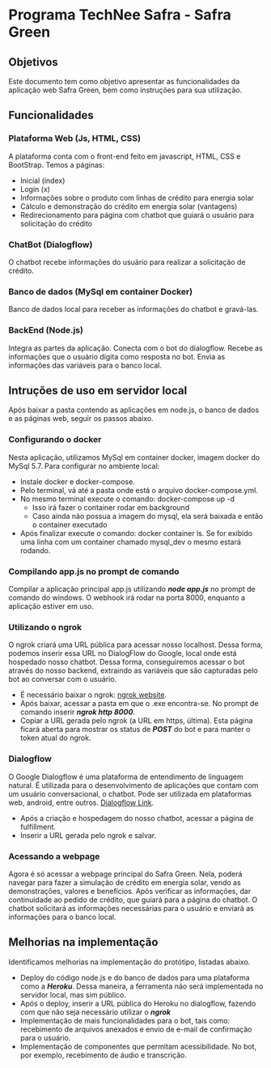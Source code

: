 # Programa TechNee Safra - Safra Green

## Objetivos
Este documento tem como objetivo apresentar as funcionalidades da aplicação web Safra Green, bem como instruções para sua utilização.

## Funcionalidades
### Plataforma Web (Js, HTML, CSS)
A plataforma conta com o front-end feito em javascript, HTML, CSS e BootStrap. Temos a páginas:
 * Inicial (index)
 * Login (x)
 * Informações sobre o produto com linhas de crédito para energia solar
 * Cálculo e demonstração do crédito em energia solar (vantagens)
 * Redirecionamento para página com chatbot que guiará o usuário para solicitação do crédito

### ChatBot (Dialogflow)
O chatbot recebe informações do usuário para realizar a solicitação de crédito.

### Banco de dados (MySql em container Docker)
Banco de dados local para receber as informações do chatbot e gravá-las.

### BackEnd (Node.js)
Integra as partes da aplicação. Conecta com o bot do dialogflow. Recebe as informações que o usuário digita como resposta no bot.
Envia as informações das variáveis para o banco local.

## Intruções de uso em servidor local
Após baixar a pasta contendo as aplicações em node.js, o banco de dados e as páginas web, seguir os passos abaixo.

### Configurando o docker
Nesta aplicação, utilizamos MySql em container docker, imagem docker do MySql 5.7. Para configurar no ambiente local:
* Instale docker e docker-compose.
* Pelo terminal, vá até a pasta onde está o arquivo docker-compose.yml.
* No mesmo terminal execute o comando: docker-compose up -d
  * Isso irá fazer o container rodar em background
  * Caso ainda não possua a imagem do mysql, ela será baixada e então o container executado
* Após finalizar execute o comando: docker container ls. Se for exibido uma linha com um container chamado mysql_dev o mesmo estará rodando.

### Compilando app.js no prompt de comando
Compilar a aplicação principal app.js utilizando ***node app.js*** no prompt de comando do windows. O webhook irá rodar na porta 8000, enquanto a aplicação estiver em uso.

### Utilizando o ngrok
O ngrok criará uma URL pública para acessar nosso localhost. Dessa forma, podemos inserir essa URL no DialogFlow do Google, local onde está hospedado nosso chatbot.
Dessa forma, conseguiremos acessar o bot através do nosso backend, extraindo as variáveis que são capturadas pelo bot ao conversar com o usuário.
* É necessário baixar o ngrok: [ngrok website](https://ngrok.com/).
* Após baixar, acessar a pasta em que o .exe encontra-se. No prompt de comando inserir ***ngrok http 8000***.
* Copiar a URL gerada pelo ngrok (a URL em https, última). Esta página ficará aberta para mostrar os status de ***POST*** do bot e para manter o token atual do ngrok.

### Dialogflow
O Google Dialogflow é uma plataforma de entendimento de linguagem natural. É utilizada para o desenvolvimento de aplicações que contam com um usuário conversacional, o chatbot. Pode ser utilizada em plataformas web, android, entre outros. [Dialogflow Link](https://dialogflow.cloud.google.com/).
* Após a criação e hospedagem do nosso chatbot, acessar a página de fulfillment.
* Inserir a URL gerada pelo ngrok e salvar.

### Acessando a webpage
Agora é só acessar a webpage principal do Safra Green. Nela, poderá navegar para fazer a simulação de crédito em energia solar, vendo as demonstrações, valores e benefícios.
Após verificar as informações, dar continuidade ao pedido de crédito, que guiará para a página do chatbot. O chatbot solicitará as informações necessárias para o usuário e enviará as informações para o banco local.

## Melhorias na implementação
Identificamos melhorias na implementação do protótipo, listadas abaixo.
* Deploy do código node.js e do banco de dados para uma plataforma como a ***Heroku***. Dessa maneira, a ferramenta não será implementada no servidor local, mas sim público.
* Após o deploy, inserir a URL pública do Heroku no dialogflow, fazendo com que não seja necessário utilizar o ***ngrok***
* Implementação de mais funcionalidades para o bot, tais como: recebimento de arquivos anexados e envio de e-mail de confirmação para o usuário.
* Implementação de componentes que permitam acessibilidade. No bot, por exemplo, recebimento de áudio e transcrição. 
